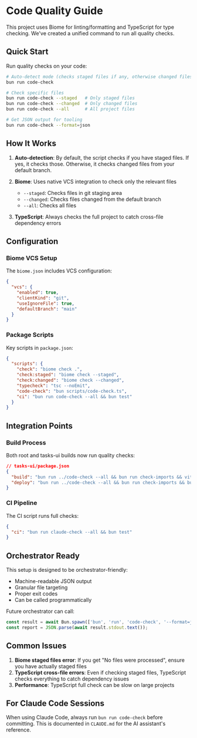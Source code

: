 # Code Quality Guide

This project uses Biome for linting/formatting and TypeScript for type checking. We've created a unified command to run all quality checks.

## Quick Start

Run quality checks on your code:

```bash
# Auto-detect mode (checks staged files if any, otherwise changed files)
bun run code-check

# Check specific files
bun run code-check --staged   # Only staged files
bun run code-check --changed  # Only changed files  
bun run code-check --all      # All project files

# Get JSON output for tooling
bun run code-check --format=json
```

## How It Works

1. **Auto-detection**: By default, the script checks if you have staged files. If yes, it checks those. Otherwise, it checks changed files from your default branch.

2. **Biome**: Uses native VCS integration to check only the relevant files
   - `--staged`: Checks files in git staging area
   - `--changed`: Checks files changed from the default branch
   - `--all`: Checks all files

3. **TypeScript**: Always checks the full project to catch cross-file dependency errors

## Configuration

### Biome VCS Setup

The `biome.json` includes VCS configuration:

```json
{
  "vcs": {
    "enabled": true,
    "clientKind": "git",
    "useIgnoreFile": true,
    "defaultBranch": "main"
  }
}
```

### Package Scripts

Key scripts in `package.json`:

```json
{
  "scripts": {
    "check": "biome check .",
    "check:staged": "biome check --staged",
    "check:changed": "biome check --changed",
    "typecheck": "tsc --noEmit",
    "code-check": "bun scripts/code-check.ts",
    "ci": "bun run code-check --all && bun test"
  }
}
```

## Integration Points

### Build Process

Both root and tasks-ui builds now run quality checks:

```json
// tasks-ui/package.json
{
  "build": "bun run ../code-check --all && bun run check-imports && vite build",
  "deploy": "bun run ../code-check --all && bun run check-imports && bun run build && bun run start"
}
```

### CI Pipeline

The CI script runs full checks:

```json
{
  "ci": "bun run claude-check --all && bun test"
}
```

## Orchestrator Ready

This setup is designed to be orchestrator-friendly:

- Machine-readable JSON output
- Granular file targeting
- Proper exit codes
- Can be called programmatically

Future orchestrator can call:
```typescript
const result = await Bun.spawn(['bun', 'run', 'code-check', '--format=json']);
const report = JSON.parse(await result.stdout.text());
```

## Common Issues

1. **Biome staged files error**: If you get "No files were processed", ensure you have actually staged files
2. **TypeScript cross-file errors**: Even if checking staged files, TypeScript checks everything to catch dependency issues
3. **Performance**: TypeScript full check can be slow on large projects

## For Claude Code Sessions

When using Claude Code, always run `bun run code-check` before committing. This is documented in `CLAUDE.md` for the AI assistant's reference.